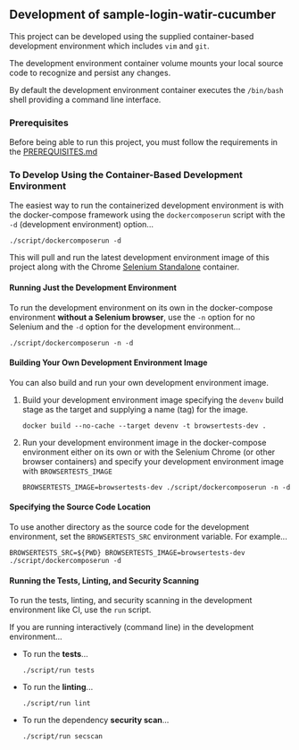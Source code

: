 ## Development of sample-login-watir-cucumber
This project can be developed using the supplied container-based
development environment which includes `vim` and `git`.

The development environment container volume mounts your local source
code to recognize and persist any changes.

By default the development environment container executes the
`/bin/bash` shell providing a command line interface.

### Prerequisites
Before being able to run this project, you must follow the requirements
in the [PREREQUISITES.md](PREREQUISITES.md)

### To Develop Using the Container-Based Development Environment
The easiest way to run the containerized development environment is with
the docker-compose framework using the `dockercomposerun` script with the
`-d` (development environment) option...
```
./script/dockercomposerun -d
```

This will pull and run the latest development environment image of this
project along with the Chrome [Selenium Standalone](https://github.com/SeleniumHQ/docker-selenium)
container.

#### Running Just the Development Environment
To run the development environment on its own in the docker-compose
environment **without a Selenium browser**, use the `-n` option for
no Selenium and the `-d` option for the development environment...
```
./script/dockercomposerun -n -d
```

#### Building Your Own Development Environment Image
You can also build and run your own development environment image.

1. Build your development environment image specifying the `devenv` build
   stage as the target and supplying a name (tag) for the image.
   ```
   docker build --no-cache --target devenv -t browsertests-dev .
   ```

2. Run your development environment image in the docker-compose
   environment either on its own or with the Selenium Chrome
   (or other browser containers) and specify your development
   environment image with `BROWSERTESTS_IMAGE`
   ```
   BROWSERTESTS_IMAGE=browsertests-dev ./script/dockercomposerun -n -d
   ```

#### Specifying the Source Code Location
To use another directory as the source code for the development
environment, set the `BROWSERTESTS_SRC` environment variable.
For example...
```
BROWSERTESTS_SRC=${PWD} BROWSERTESTS_IMAGE=browsertests-dev ./script/dockercomposerun -d
```

#### Running the Tests, Linting, and Security Scanning
To run the tests, linting, and security scanning in the development
environment like CI, use the `run` script.

If you are running interactively (command line) in the development
environment...

* To run the **tests**...
  ```
  ./script/run tests
  ```

* To run the **linting**...
  ```
  ./script/run lint
  ```

* To run the dependency **security scan**...
  ```
  ./script/run secscan
  ```
